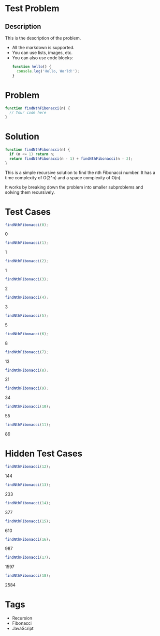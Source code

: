# Test Problem

## Description

This is the description of the problem.
- All the markdown is supported.
- You can use lists, images, etc.
- You can also use code blocks:
    ```javascript
    function hello() {
      console.log('Hello, World!');
    }
    ```

# Problem
```javascript
function findNthFibonacci(n) {
  // Your code here
}
```

# Solution
```javascript
function findNthFibonacci(n) {
  if (n <= 1) return n;
  return findNthFibonacci(n - 1) + findNthFibonacci(n - 2);
}
```
This is a simple recursive solution to find the nth Fibonacci number. 
It has a time complexity of O(2^n) and a space complexity of O(n).

It works by breaking down the problem into smaller subproblems and solving them recursively.

# Test Cases
```javascript
findNthFibonacci(0);
```
0
```javascript
findNthFibonacci(1);
```
1

```javascript
findNthFibonacci(2);
```

1
```javascript
findNthFibonacci(3);
```

2

```javascript
findNthFibonacci(4);
```

3

```javascript
findNthFibonacci(5);
```
5

```javascript
findNthFibonacci(6);
```
8

```javascript
findNthFibonacci(7);
```
13

```javascript
findNthFibonacci(8);
```
21

```javascript
findNthFibonacci(9);
```
34

```javascript
findNthFibonacci(10);
```
55

```javascript
findNthFibonacci(11);
```
89

# Hidden Test Cases
```javascript
findNthFibonacci(12);
```
144

```javascript
findNthFibonacci(13);
```
233

```javascript
findNthFibonacci(14);
```
377

```javascript
findNthFibonacci(15);
```
610

```javascript
findNthFibonacci(16);
```
987

```javascript
findNthFibonacci(17);
```
1597

```javascript
findNthFibonacci(18);
```
2584
# Tags
- Recursion
- Fibonacci
- JavaScript



